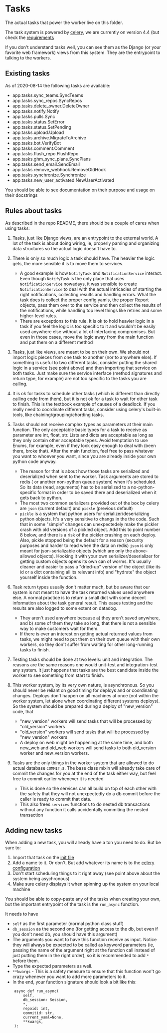 # Tasks

The actual tasks that power the worker live on this folder.

The task system is powered by [celery](https://docs.celeryproject.org/en/latest/index.html), we are currently on version 4.4 (but check the [requirements](../requirements.in)

If you don't understand tasks well, you can see them as the Django (or your favorite web framework) views from this system. They are the entrypoint to talking to the workers.

## Existing tasks

As of 2020-08-14 the following tasks are available:

* app.tasks.sync_teams.SyncTeams
* app.tasks.sync_repos.SyncRepos
* app.tasks.delete_owner.DeleteOwner
* app.tasks.notify.Notify
* app.tasks.pulls.Sync
* app.tasks.status.SetError
* app.tasks.status.SetPending
* app.tasks.upload.Upload
* app.tasks.archive.MigrateToArchive
* app.tasks.bot.VerifyBot
* app.tasks.comment.Comment
* app.tasks.flush_repo.FlushRepo
* app.tasks.ghm_sync_plans.SyncPlans
* app.tasks.send_email.SendEmail
* app.tasks.remove_webhook.RemoveOldHook
* app.tasks.synchronize.Synchronize
* app.tasks.new_user_activated.NewUserActivated

You should be able to see documentation on their purpose and usage on their docstrings

## Rules about tasks

As described in the repo README, there should be a couple of cares when using tasks:

1. Tasks, just like Django views, are an entrypoint to the external world. A lot of the task is about doing wiring, ie, properly parsing and organizing data structures so the actual logic doesn't have to.

2. There is only so much logic a task should have. The heavier the logic gets, the more sensible it is to move them to services.
    - A good example is how `NotifyTask` and `NotificationService` interact. Even though `NotifyTask` is the only place that uses `NotificationService` nowadays, it was sensible to create `NotificationService` to deal with the actual intricacies of starting the right notifications, collecting results and handling errors. What the task does is collect the proper config yamls, the proper Report objects, pass them over to the service and then collect the results of the notifications, while handling top level things like retries and some higher-level rules.
    - There are exceptions to this rule. It is ok to hold heavier logic in a task if you feel the logic is too specific to it and wouldn't be easily used anywhere else without a lot of interfacing compromises. But even in those cases, move the logic away from the main function and put them on a different method

3. Tasks, just like views, are meant to be on their own. We should not import logic pieces from one task to another (nor to anywhere else). If something is useful to two different tasks, consider putting the shared logic in a service (see point above) and then importing that service on both tasks. Just make sure the service interface (method signatures and return type, for example) are not too specific to the tasks you are calling.

4. It is ok for tasks to schedule other tasks (which is different than directly calling code from them), but it is not ok for a task to wait for other task to finish. This is the textbook example of causes of a deadlock. If you really need to coordinate different tasks, consider using celery's built-in tools, like chaining/grouping/chording tasks.

5. Tasks should not receive complex types as parameters at their main function. The only acceptable basic types for a task to receive as parameter are int, float, str. Lists and dicts are acceptable as long as they only contain other acceptable types. Avoid temptation to use Enums, for example, even if they look easy enough to deal with (been there, broke that). After the main function, feel free to pass whatever you want to whoever you want, since you are already inside your own python code anyway.
    - The reason for that is about how those tasks are serialized and deserialized when sent to the worker. Task arguments are stored to redis ( or another non-python queue system) when it's scheduled. So its data (read, arguments) has to be serialized to a no-python-specific format in order to be saved there and deserialized when it gets back to python.
    - The most two common serializers provided out of the box by celery are `json` (current default) and `pickle` (previous default)
    - `pickle` is a system that python users for serializer/deserializing python objects. It's a very sensitive to changs in the the code. Such that in some "simple" changes can unexpectedely make the pickler crash with old versions of a pickled object. Add this to point number 8 below, and there is a risk of the pickler crashing on each deploy. Also, pickle stopped being the default for a reason (security purposes and harder to read when the data on redis)
    `json` is only meant for json-serializable objects (which are only the above-allowed objects). Hooking it with your own serializer/deserializer for getting custom objects opens its own can of worms. It's usually cleaner and easier to pass a "dried-up" version of the object (like its id or a dict containing all its relevant info) and "hydrate" the object yourself inside the function.

6. Task return types usually don't matter much, but be aware that our system is not meant to have the task returned values used anywhere else. A normal practice is to return a small dict with some decent information about the task general result. This eases testing and the results are also logged to some extent on datadog.
    - They aren't used anywhere because a) they aren't saved anywhere, and b) some of them they take so long, that there is not a sensible way to make customers wait for them.
    -  If there is ever an interest on getting actual returned values from tasks, we might need to put them on their own queue with their own workers, so they don't suffer from waiting for other long-running tasks to finish.

7. Testing tasks should be done at two levels: unit and integration. The reasons are the same reasons one would unit-test and integration-test any system. It just happens that tasks are the best candidate inside the worker to see something from start to finish.

8. This worker system, by its very own nature, is asynchronous. So you should never be reliant on good timing for deploys and or coordinating changes. Deploys don't happen on all machines at once (not within the worker system, let alone when coordinating different systems deploys). So the system should be prepared during a deploy of "new_version" code, that
    - "new_version" workers will send tasks that will be processed by "old_version" workers
    - "old_version" workers will send tasks that will be processed by "new_version" workers
    - A deploy on web might be happening at the same time, and both new_web and old_web workers will send tasks to both old_version worker and new_version workers.

9. Tasks are the only things in the worker system that are allowed to do actual database `COMMIT;`s. The base class mixin will already take care of commit the changes for you at the end of the task either way, but feel free to commit earlier whenever it is needed
    - This is done so the services can all build on top of each other with the safety that they will not unexpectedly do a db commit before the caller is ready to commit that data.
    - This also frees `services` functions to do nested db transactions without any function it calls accidentally commiting the nested transaction

## Adding new tasks

When adding a new task, you will already have a ton you need to do. But be sure to:

1. Import that task on the [init file](./__init__.py)
2. Add a name to it. Or don't. But add whatever its name is to the [celery configuration](../celery_config.py)
3. Don't start scheduling things to it right away (see point above about the system being asychronous)
4. Make sure celery displays it when spinning up the system on your local machine

You should be able to copy-paste any of the tasks when creating your own, but the important entrypoint of the task is the `run_async` function.

It needs to have

* `self` as the first parameter (normal python class stuff)
* `db_session` as the second one (for getting access to the db, but even if you don't need db, you should have this argument)
* The arguments you want to have this function receive as input. Notice they will always be expected to be called as keyword parameters (ie, passing the name of the argument right at the function call instead of just putting them in the right order), so it is recommended to add `*` before them.
* Type the expected parameters as well.
* `**kwargs` - This is a safety measure to ensure that this function won't go crazy whenever you want to add more parameters to it.
* In the end, your function signature should look a bit like this:

```
    async def run_async(
        self,
        db_session: Session,
        *,
        repoid: int,
        commitid: str,
        current_yaml=None,
        **kwargs,
    ):
```


